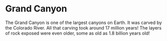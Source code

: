 # Grand Canyon

The Grand Canyon is one of the largest canyons on Earth. It was carved by the
Colorado River. All that carving took around 17 million years! The layers of
rock exposed were even older, some as old as 1.8 billion years old!
